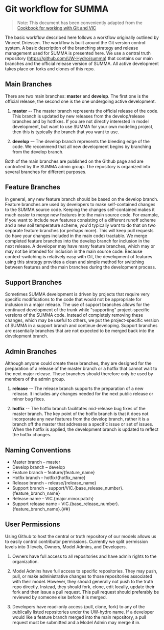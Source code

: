# Git workflow for SUMMA

> Note: This document has been conveniently adapted from the [Cookbook for working with Git and VIC](https://github.com/UW-Hydro/VIC/wiki/Git-Workflow)

The basic workflow described here follows a workflow originally outlined by Vincent Driessen. The workflow is built around the Git version control system. A basic description of the branching strategy and release management used for SUMMA is presented here. We use a central truth repository (https://github.com/UW-Hydro/summa) that contains our main branches and the official release version of SUMMA. All active development takes place on forks and clones of this repo.

## Main Branches

There are two main branches: **master** and **develop**. The first one is the official release, the second one is the one undergoing active development.

 1. **master** -- The master branch represents the official release of the code. This branch is updated by new releases from the develop/release branches and by hotfixes. If you are not directly interested in model development, but want to use SUMMA for your own modeling project, then this is typically the branch that you want to use.

 2. **develop** -– The develop branch represents the bleeding edge of the code. We recommend that all new development begins by branching from the develop branch.

 Both of the main branches are published on the Github page and are controlled by the SUMMA admin group. The repository is organized into several branches for different purposes.

## Feature Branches

In general, any new feature branch should be based on the develop branch. Feature branches are used by developers to make self-contained changes to the SUMMA source code. Keeping the changes self-contained makes it much easier to merge new features into the main source code. For example, if you want to include new features consisting of a different runoff scheme and a new soil temperature scheme, you'd typically want to do that on two separate feature branches (or perhaps more). This will keep pull requests (to have your changes included in the main code) tractable. We merge completed feature branches into the develop branch for inclusion in the next release. A developer may have many feature branches, which may or may not be intended for inclusion in the main source code. Because context-switching is relatively easy with Git, the development of features using this strategy provides a clean and simple method for switching between features and the main branches during the development process.

## Support Branches

Sometimes SUMMA development is driven by projects that require very specific modifications to the code that would not be appropriate for inclusion in a major release. The use of support branches allows for the continued development of the trunk while "supporting" project-specific versions of the SUMMA code. Instead of completely removing these changes, which may be useful to others, we put the project-specific version of SUMMA in a support branch and continue developing. Support branches are essentially branches that are not expected to be merged back into the development branch.

## Admin Branches

Although anyone could create these branches, they are designed for the preparation of a release of the master branch or a hotfix that cannot wait to the next major release. These branches should therefore only be used by members of the admin group.

 1. **release** -– The release branch supports the preparation of a new release. It includes any changes needed for the next public release or minor bug fixes.

 2. **hotfix** -- The hotfix branch facilitates mid-release bug fixes of the master branch. The key point of the hotfix branch is that it does not incorporate any new features from the develop branch, rather it is a branch off the master that addresses a specific issue or set of issues. When the hotfix is applied, the development branch is updated to reflect the hotfix changes.

## Naming Conventions
* Master branch – master
* Develop branch – develop
* Feature branch – feature/{feature_name}
* Hotfix branch – hotfix/{hotfix_name}
* Release branch – release/{release_name}
* Support branch – support/VIC.{base_release_number}.{feature_branch_name}
* Release name – VIC.{major.minor.patch}
* Support release name - VIC.{base_release_number}.{feature_branch_name}.{##}

## User Permissions
Using Github to host the central or truth repository of our models allows us to easily control contributor permissions. Currently we split permission levels into 3 levels, Owners, Model Admins, and Developers.

 1. Owners have full access to all repositories and have admin rights to the organization.

 2. Model Admins have full access to specific repositories. They may push, pull, or make administrative changes to those repositories associated with their model. However, they should generally not push to the truth repo directly. Instead, they should fork, clone, edit locally, update their fork and then issue a pull request. This pull request should preferably be reviewed by someone else before it is merged.

 3. Developers have read-only access (pull, clone, fork) to any of the publically listed repositories under the UW-hydro name. If a developer would like a feature branch merged into the main repository, a pull request must be submitted and a Model Admin may merge it in.

